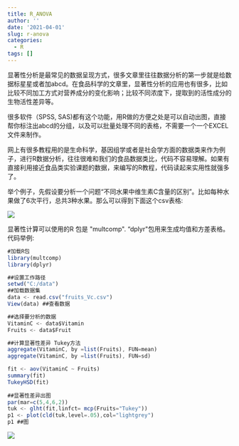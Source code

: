 ```yaml
---
title: R_ANOVA
author: ''
date: '2021-04-01'
slug: r-anova
categories:
  - R
tags: []
---
```

显著性分析是最常见的数据呈现方式，很多文章里往往数据分析的第一步就是给数据标星星或者加abcd。在食品科学的文章里，显著性分析的应用也有很多，比如比较不同加工方式对营养成分的变化影响；比较不同浓度下，提取到的活性成分的生物活性差异等。

很多软件（SPSS, SAS)都有这个功能，用R做的方便之处是可以自动出图，直接帮你标注出abcd的分组，以及可以批量处理不同的表格，不需要一个一个EXCEL文件来制作。

网上有很多教程用的是生命科学，基因组学或者是社会学方面的数据类来作为例子，进行R数据分析，往往很难和我们的食品数据类比，代码不容易理解。如果有直接利用接近食品类实验课题的数据，来编写的R教程，代码读起来实用性就强多了。

举个例子，先假设要分析一个问题“不同水果中维生素C含量的区别”。比如每种水果做了6次平行，总共3种水果。那么可以得到下面这个csv表格:

![](/cn/2021-04-01-r-anova/samples.png)

显著性计算可以使用的R 包是 "multcomp". “dplyr"包用来生成均值和方差表格。
代码举例:

```js
#加载R包
library(multcomp)
library(dplyr)

##设置工作路径
setwd("C:/data")
##加载数据集
data <- read.csv("fruits_Vc.csv")
View(data) ##查看数据

##选择要分析的数据
VitaminC <- data$Vitamin 
Fruits <- data$Fruit

##计算显著性差异 Tukey方法
aggregate(VitaminC, by =list(Fruits), FUN=mean)
aggregate(VitaminC, by =list(Fruits), FUN=sd)

fit <- aov(VitaminC ~ Fruits)
summary(fit)
TukeyHSD(fit)
​
##显著性差异出图
par(mar=c(5,4,6,2))
tuk <- glht(fit,linfct= mcp(Fruits="Tukey"))
p1 <- plot(cld(tuk,level=.05),col="lightgrey")
p1 ##图
```
![](/cn/2021-04-01-r-anova_files/Rplot.png)

